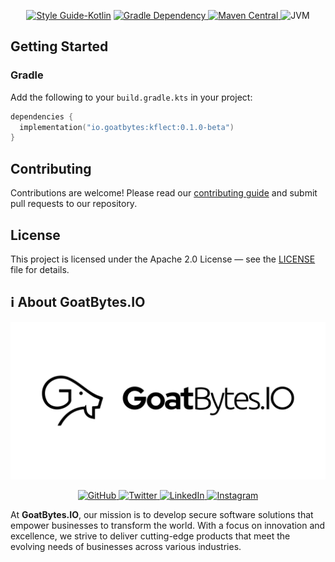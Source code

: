 <p align="center">
  <a href="https://styles.goatbytes.io/lang/kotlin" rel="nofollow"><img src="https://camo.githubusercontent.com/34245d68512303db48f18811c9b2ad041f7adcbba984a358ab6fdbd8e8f0cd0f/68747470733a2f2f696d672e736869656c64732e696f2f62616467652f5374796c6525323047756964652d4b6f746c696e2d3746353246462e7376673f7374796c653d666c6174266c6162656c436f6c6f723d626c61636b26636f6c6f723d374635324646266c6f676f3d6b6f746c696e" alt="Style Guide-Kotlin" data-canonical-src="https://img.shields.io/badge/Style%20Guide-Kotlin-7F52FF.svg?style=flat&amp;labelColor=black&amp;color=7F52FF&amp;logo=kotlin" style="max-width: 100%;"></a>
<a href="https://central.sonatype.com/artifact/io.goatbytes/kflect">
<img src="https://img.shields.io/badge/-io.goatbytes:kflect:<version>-%230037FF?style=flat-square&logo=gradle" alt="Gradle Dependency" />
<img src="https://img.shields.io/maven-central/v/io.goatbytes/kflect?logo=maven&color=0398fc" alt="Maven Central" />
</a>
  <img src="https://img.shields.io/badge/Platform-JVM-43B7BA" alt="JVM" >
</p>

## Getting Started

### Gradle

Add the following to your `build.gradle.kts` in your project:

```kotlin
dependencies {
  implementation("io.goatbytes:kflect:0.1.0-beta")
}
```

## Contributing

Contributions are welcome! Please read our [contributing guide](CONTRIBUTING.md) and submit pull
requests to our repository.

## License

This project is licensed under the Apache 2.0 License — see the [LICENSE](LICENSE) file for details.

## ℹ️ About GoatBytes.IO <a name="about"></a>

![GoatBytesLogo](.art/logo_with_text_white_bg.svg)

<p align="center">
<a href="https://github.com/goatbytes" target="_blank">
    <img src="https://img.shields.io/badge/GitHub-GoatBytes-181717?logo=github" alt="GitHub">
</a>
<a href="https://twitter.com/goatbytes" target="_blank">
    <img src="https://img.shields.io/badge/Twitter-GoatBytes-1DA1F2?logo=twitter" alt="Twitter">
</a>
<a href="https://www.linkedin.com/company/goatbytes" target="_blank">
    <img src="https://img.shields.io/badge/LinkedIn-GoatBytes-0077B5?logo=linkedin" alt="LinkedIn">
</a>
<a href="https://www.instagram.com/goatbytes.io/" target="_blank">
    <img src="https://img.shields.io/badge/Instagram-GoatBytes.io-E4405F?logo=instagram" alt="Instagram">
</a>
</p>

At **GoatBytes.IO**, our mission is to develop secure software solutions that empower businesses to
transform the world. With a focus on innovation and excellence, we strive to deliver cutting-edge
products that meet the evolving needs of businesses across various industries.

[eskotlin]: https://github.com/mbuhot/eskotlin
